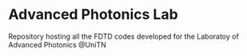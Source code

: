 # Advanced Photonics Lab

Repository hosting all the FDTD codes developed for the Laboratoy of Advanced Photonics @UniTN 

